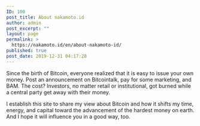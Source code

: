 ```yaml
---
ID: 100
post_title: About nakamoto.id
author: admin
post_excerpt: ""
layout: page
permalink: >
  https://nakamoto.id/en/about-nakamoto-id/
published: true
post_date: 2019-12-31 04:17:28
---
```

<!-- wp:paragraph -->
<p>Since the birth of Bitcoin, everyone realized that it is easy to issue your own money. Post an announcement on Bitcointalk, pay for some marketing, and BAM. The cost? Investors, no matter retail or institutional, got burned while a central party get away with their money.</p>
<!-- /wp:paragraph -->

<!-- wp:paragraph -->
<p>I establish this site to share my view about Bitcoin and how it shifts my time, energy, and capital toward the advancement of the hardest money on earth. And I hope it will influence you in a good way, too.</p>
<!-- /wp:paragraph -->